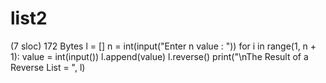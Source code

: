 # list2
(7 sloc)  172 Bytes
l = []
n = int(input("Enter n value : "))
for i in range(1, n + 1):
    value = int(input())
    l.append(value)
l.reverse()
print("\nThe Result of a Reverse List =  ", l)
